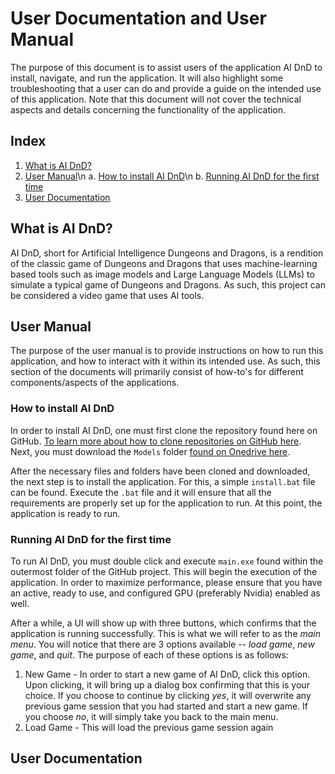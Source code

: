 # User Documentation and User Manual

The purpose of this document is to assist users of the application AI DnD to install, navigate, and run the application. It will also highlight some troubleshooting that a user can do and provide a guide on the intended use of this application. Note that this document will not cover the technical aspects and details concerning the functionality of the application.

## Index

1. [What is AI DnD?](#what-is-ai-dnd)
2. [User Manual](#user-manual)\n
   a. [How to install AI DnD](#how-to-install-ai-dnd)\n
   b. [Running AI DnD for the first time](#running-ai-dnd-for-the-first-time)
4. [User Documentation](#user-documentation)

## What is AI DnD?

AI DnD, short for Artificial Intelligence Dungeons and Dragons, is a rendition of the classic game of Dungeons and Dragons that uses machine-learning based tools such as image models and Large Language Models (LLMs) to simulate a typical game of Dungeons and Dragons. As such, this project can be considered a video game that uses AI tools.

## User Manual

The purpose of the user manual is to provide instructions on how to run this application, and how to interact with it within its intended use. As such, this section of the documents will primarily consist of how-to's for different components/aspects of the applications.

### How to install AI DnD

In order to install AI DnD, one must first clone the repository found here on GitHub. [To learn more about how to clone repositories on GitHub here](https://docs.github.com/en/repositories/creating-and-managing-repositories/cloning-a-repository). Next, you must download the `Models` folder [found on Onedrive here](https://mailuc-my.sharepoint.com/:f:/g/personal/kharanpv_mail_uc_edu/EmVYlTuEC3FAi6xZJqB-GHkB6rmDqU_5euftu4KqU--LSw?e=L2svGm).

After the necessary files and folders have been cloned and downloaded, the next step is to install the application. For this, a simple `install.bat` file can be found. Execute the `.bat` file and it will ensure that all the requirements are properly set up for the application to run. At this point, the application is ready to run.

### Running AI DnD for the first time

To run AI DnD, you must double click and execute `main.exe` found within the outermost folder of the GitHub project. This will begin the execution of the application. In order to maximize performance, please ensure that you have an active, ready to use, and configured GPU (preferably Nvidia) enabled as well.

After a while, a UI will show up with three buttons, which confirms that the application is running successfully. This is what we will refer to as the _main menu_. You will notice that there are 3 options available -- _load game_, _new game_, and _quit_. The purpose of each of these options is as follows:
1. New Game - In order to start a new game of AI DnD, click this option. Upon clicking, it will bring up a dialog box confirming that this is your choice. If you choose to continue by clicking _yes_, it will overwrite any previous game session that you had started and start a new game. If you choose _no_, it will simply take you back to the main menu.
2. Load Game - This will load the previous game session again

## User Documentation





